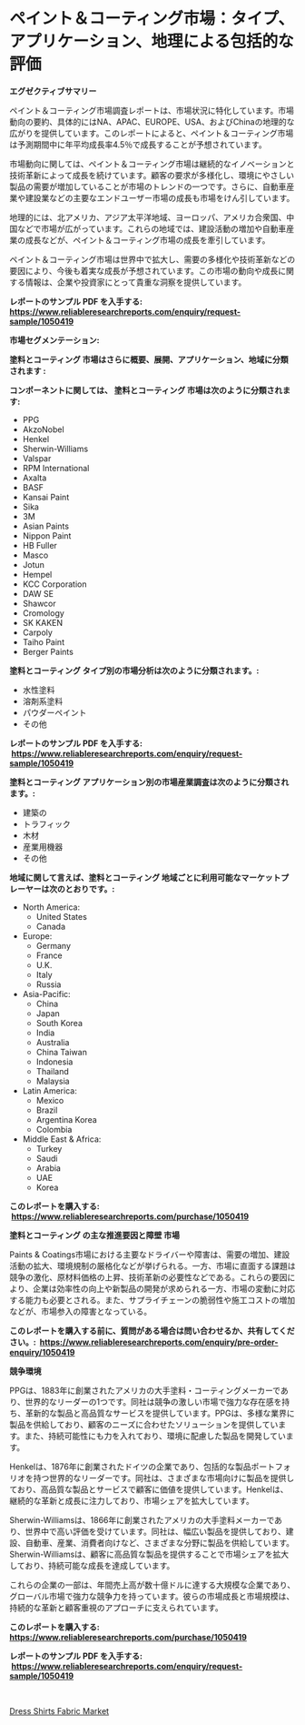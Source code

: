 <p><h1>ペイント＆コーティング市場：タイプ、アプリケーション、地理による包括的な評価</h1></p><p><strong>エグゼクティブサマリー</strong></p>
<p><p>ペイント＆コーティング市場調査レポートは、市場状況に特化しています。市場動向の要約、具体的にはNA、APAC、EUROPE、USA、およびChinaの地理的な広がりを提供しています。このレポートによると、ペイント＆コーティング市場は予測期間中に年平均成長率4.5％で成長することが予想されています。</p><p>市場動向に関しては、ペイント＆コーティング市場は継続的なイノベーションと技術革新によって成長を続けています。顧客の要求が多様化し、環境にやさしい製品の需要が増加していることが市場のトレンドの一つです。さらに、自動車産業や建設業などの主要なエンドユーザー市場の成長も市場をけん引しています。</p><p>地理的には、北アメリカ、アジア太平洋地域、ヨーロッパ、アメリカ合衆国、中国などで市場が広がっています。これらの地域では、建設活動の増加や自動車産業の成長などが、ペイント＆コーティング市場の成長を牽引しています。</p><p>ペイント＆コーティング市場は世界中で拡大し、需要の多様化や技術革新などの要因により、今後も着実な成長が予想されています。この市場の動向や成長に関する情報は、企業や投資家にとって貴重な洞察を提供しています。</p></p>
<p><strong>レポートのサンプル PDF を入手する: <a href="https://www.reliableresearchreports.com/enquiry/request-sample/1050419">https://www.reliableresearchreports.com/enquiry/request-sample/1050419</a></strong></p>
<p><strong>市場セグメンテーション:</strong></p>
<p><strong> 塗料とコーティング 市場はさらに概要、展開、アプリケーション、地域に分類されます :</strong></p>
<p><strong>コンポーネントに関しては、 塗料とコーティング 市場は次のように分類されます: &nbsp;</strong></p>
<p><ul><li>PPG</li><li>AkzoNobel</li><li>Henkel</li><li>Sherwin-Williams</li><li>Valspar</li><li>RPM International</li><li>Axalta</li><li>BASF</li><li>Kansai Paint</li><li>Sika</li><li>3M</li><li>Asian Paints</li><li>Nippon Paint</li><li>HB Fuller</li><li>Masco</li><li>Jotun</li><li>Hempel</li><li>KCC Corporation</li><li>DAW SE</li><li>Shawcor</li><li>Cromology</li><li>SK KAKEN</li><li>Carpoly</li><li>Taiho Paint</li><li>Berger Paints</li></ul></p>
<p><strong> 塗料とコーティング タイプ別の市場分析は次のように分類されます。:</strong></p>
<p><ul><li>水性塗料</li><li>溶剤系塗料</li><li>パウダーペイント</li><li>その他</li></ul></p>
<p><strong>レポートのサンプル PDF を入手する: &nbsp;<a href="https://www.reliableresearchreports.com/enquiry/request-sample/1050419">https://www.reliableresearchreports.com/enquiry/request-sample/1050419</a></strong></p>
<p><strong> 塗料とコーティング アプリケーション別の市場産業調査は次のように分類されます。:</strong></p>
<p><ul><li>建築の</li><li>トラフィック</li><li>木材</li><li>産業用機器</li><li>その他</li></ul></p>
<p><strong>地域に関して言えば、塗料とコーティング 地域ごとに利用可能なマーケットプレーヤーは次のとおりです。:</strong></p>
<p><ul>
    <li>
        North America:
        <ul>
            <li>United States</li>
            <li>Canada</li>
        </ul>
    </li>
    <li>
        Europe:
        <ul>
            <li>Germany</li>
            <li>France</li>
            <li>U.K.</li>
            <li>Italy</li>
            <li>Russia</li>
        </ul>
    </li>
    <li>
        Asia-Pacific:
        <ul>
            <li>China</li>
            <li>Japan</li>
            <li>South Korea</li>
            <li>India</li>
            <li>Australia</li>
            <li>China Taiwan</li>
            <li>Indonesia</li>
            <li>Thailand</li>
            <li>Malaysia</li>
        </ul>
    </li>
    <li>
        Latin America:
        <ul>
            <li>Mexico</li>
            <li>Brazil</li>
            <li>Argentina Korea</li>
            <li>Colombia</li>
        </ul>
    </li>
    <li>
        Middle East & Africa:
        <ul>
            <li>Turkey</li>
            <li>Saudi</li>
            <li>Arabia</li>
            <li>UAE</li>
            <li>Korea</li>
        </ul>
    </li>
    </ul></p>
<p><strong>このレポートを購入する: &nbsp;<a href="https://www.reliableresearchreports.com/purchase/1050419">https://www.reliableresearchreports.com/purchase/1050419</a></strong></p>
<p><strong>塗料とコーティング の主な推進要因と障壁 市場</strong></p>
<p><p>Paints & Coatings市場における主要なドライバーや障害は、需要の増加、建設活動の拡大、環境規制の厳格化などが挙げられる。一方、市場に直面する課題は競争の激化、原材料価格の上昇、技術革新の必要性などである。これらの要因により、企業は効率性の向上や新製品の開発が求められる一方、市場の変動に対応する能力も必要とされる。また、サプライチェーンの脆弱性や施工コストの増加などが、市場参入の障害となっている。</p></p>
<p><strong>このレポートを購入する前に、質問がある場合は問い合わせるか、共有してください。:&nbsp; <a href="https://www.reliableresearchreports.com/enquiry/pre-order-enquiry/1050419">https://www.reliableresearchreports.com/enquiry/pre-order-enquiry/1050419</a></strong></p>
<p><strong>競争環境</strong></p>
<p><p>PPGは、1883年に創業されたアメリカの大手塗料・コーティングメーカーであり、世界的なリーダーの1つです。同社は競争の激しい市場で強力な存在感を持ち、革新的な製品と高品質なサービスを提供しています。PPGは、多様な業界に製品を供給しており、顧客のニーズに合わせたソリューションを提供しています。また、持続可能性にも力を入れており、環境に配慮した製品を開発しています。</p><p>Henkelは、1876年に創業されたドイツの企業であり、包括的な製品ポートフォリオを持つ世界的なリーダーです。同社は、さまざまな市場向けに製品を提供しており、高品質な製品とサービスで顧客に価値を提供しています。Henkelは、継続的な革新と成長に注力しており、市場シェアを拡大しています。</p><p>Sherwin-Williamsは、1866年に創業されたアメリカの大手塗料メーカーであり、世界中で高い評価を受けています。同社は、幅広い製品を提供しており、建設、自動車、産業、消費者向けなど、さまざまな分野に製品を供給しています。Sherwin-Williamsは、顧客に高品質な製品を提供することで市場シェアを拡大しており、持続可能な成長を達成しています。</p><p>これらの企業の一部は、年間売上高が数十億ドルに達する大規模な企業であり、グローバル市場で強力な競争力を持っています。彼らの市場成長と市場規模は、持続的な革新と顧客重視のアプローチに支えられています。</p></p>
<p><strong>このレポートを購入する: &nbsp; <a href="https://www.reliableresearchreports.com/purchase/1050419">https://www.reliableresearchreports.com/purchase/1050419</a></strong></p>
<p><strong>レポートのサンプル PDF を入手する: &nbsp;<a href="https://www.reliableresearchreports.com/enquiry/request-sample/1050419">https://www.reliableresearchreports.com/enquiry/request-sample/1050419</a></strong><strong></strong></p>
<p>&nbsp;</p>
<p><p><a href="https://angry-finch-aaf.notion.site/Dress-Shirts-Fabric-Market-Size-Furnishes-Valuable-Information-Encompassing-Market-Share-Market-Tre-fb6cfda17d3e40b7be9449820a73efa2">Dress Shirts Fabric Market</a></p></p>